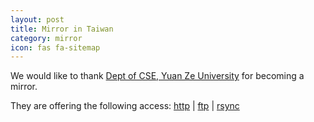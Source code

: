 ```yaml
---
layout: post
title: Mirror in Taiwan
category: mirror
icon: fas fa-sitemap
---
```


We would like to thank [Dept of CSE, Yuan Ze University](http://www.cse.yzu.edu.tw/) for becoming a mirror.

They are offering the following access: [http](http://ftp.yzu.edu.tw/Linux/blackarch/) | [ftp](ftp://ftp.yzu.edu.tw/Linux/blackarch/) | [rsync](rsync://ftp.yzu.edu.tw/Linux/blackarch/)